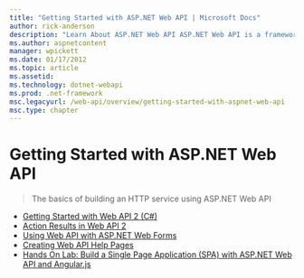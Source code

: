 ```yaml
---
title: "Getting Started with ASP.NET Web API | Microsoft Docs"
author: rick-anderson
description: "Learn About ASP.NET Web API ASP.NET Web API is a framework that makes it easy to build HTTP services that reach a broad range of clients, including browsers..."
ms.author: aspnetcontent
manager: wpickett
ms.date: 01/17/2012
ms.topic: article
ms.assetid: 
ms.technology: dotnet-webapi
ms.prod: .net-framework
msc.legacyurl: /web-api/overview/getting-started-with-aspnet-web-api
msc.type: chapter
---
```

Getting Started with ASP.NET Web API
====================
> The basics of building an HTTP service using ASP.NET Web API


- [Getting Started with Web API 2 (C#)](tutorial-your-first-web-api.md)
- [Action Results in Web API 2](action-results.md)
- [Using Web API with ASP.NET Web Forms](using-web-api-with-aspnet-web-forms.md)
- [Creating Web API Help Pages](creating-api-help-pages.md)
- [Hands On Lab: Build a Single Page Application (SPA) with ASP.NET Web API and Angular.js](build-a-single-page-application-spa-with-aspnet-web-api-and-angularjs.md)